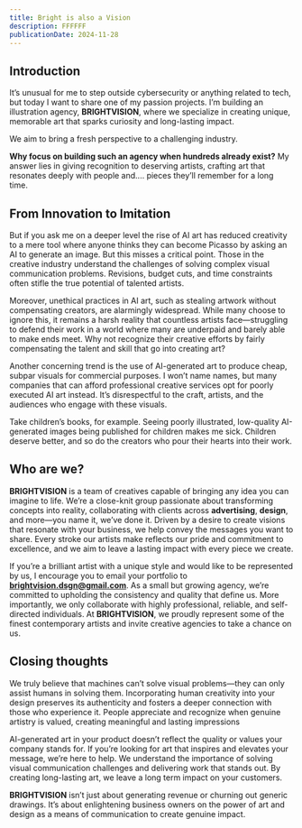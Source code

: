 ```yaml
---
title: Bright is also a Vision
description: FFFFFF
publicationDate: 2024-11-28
---
```


## Introduction

It’s unusual for me to step outside cybersecurity or anything related to tech, but today I want to share one of my passion projects. I’m building an illustration agency, **BRIGHTVISION**, where we specialize in creating unique, memorable art that sparks curiosity and long-lasting impact.

We aim to bring a fresh perspective to a challenging industry.

**Why focus on building such an agency when hundreds already exist?** My answer lies in giving recognition to deserving artists, crafting art that resonates deeply with people and.... pieces they’ll remember for a long time.

## From Innovation to Imitation

But if you ask me on a deeper level the rise of AI art has reduced creativity to a mere tool where anyone thinks they can become Picasso by asking an AI to generate an image. But this misses a critical point. Those in the creative industry understand the challenges of solving complex visual communication problems. Revisions, budget cuts, and time constraints often stifle the true potential of talented artists.

Moreover, unethical practices in AI art, such as stealing artwork without compensating creators, are alarmingly widespread. While many choose to ignore this, it remains a harsh reality that countless artists face—struggling to defend their work in a world where many are underpaid and barely able to make ends meet. Why not recognize their creative efforts by fairly compensating the talent and skill that go into creating art?

Another concerning trend is the use of AI-generated art to produce cheap, subpar visuals for commercial purposes. I won’t name names, but many companies that can afford professional creative services opt for poorly executed AI art instead. It’s disrespectful to the craft, artists, and the audiences who engage with these visuals.

Take children’s books, for example. Seeing poorly illustrated, low-quality AI-generated images being published for children makes me sick. Children deserve better, and so do the creators who pour their hearts into their work.

## Who are we?

**BRIGHTVISION** is a team of creatives capable of bringing any idea you can imagine to life. We’re a close-knit group passionate about transforming concepts into reality, collaborating with clients across **advertising**, **design**, and more—you name it, we’ve done it. Driven by a desire to create visions that resonate with your business, we help convey the messages you want to share. Every stroke our artists make reflects our pride and commitment to excellence, and we aim to leave a lasting impact with every piece we create.

If you’re a brilliant artist with a unique style and would like to be represented by us, I encourage you to email your portfolio to **brightvision.dsgn@gmail.com**. As a small but growing agency, we’re committed to upholding the consistency and quality that define us. More importantly, we only collaborate with highly professional, reliable, and self-directed individuals. At **BRIGHTVISION**, we proudly represent some of the finest contemporary artists and invite creative agencies to take a chance on us.

## Closing thoughts

We truly believe that machines can’t solve visual problems—they can only assist humans in solving them. Incorporating human creativity into your design preserves its authenticity and fosters a deeper connection with those who experience it. People appreciate and recognize when genuine artistry is valued, creating meaningful and lasting impressions

AI-generated art in your product doesn’t reflect the quality or values your company stands for. If you’re looking for art that inspires and elevates your message, we’re here to help. We understand the importance of solving visual communication challenges and delivering work that stands out. By creating long-lasting art, we leave a long term impact on your customers.

**BRIGHTVISION** isn’t just about generating revenue or churning out generic drawings. It’s about enlightening business owners on the power of art and design as a means of communication to create genuine impact.
